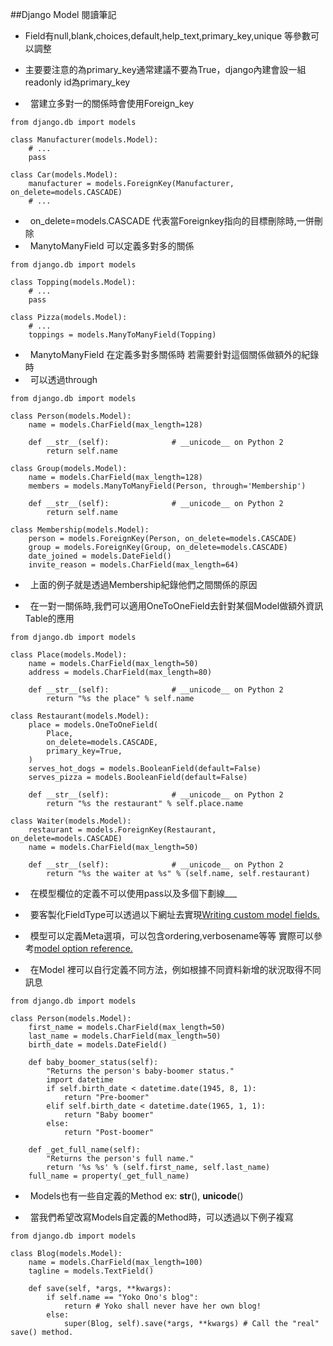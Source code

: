 ##Django Model 閱讀筆記

+   Field有null,blank,choices,default,help_text,primary_key,unique 等參數可以調整
+   主要要注意的為primary_key通常建議不要為True，django內建會設一組readonly id為primary_key

+   當建立多對一的關係時會使用Foreign_key

```
from django.db import models

class Manufacturer(models.Model):
    # ...
    pass

class Car(models.Model):
    manufacturer = models.ForeignKey(Manufacturer, on_delete=models.CASCADE)
    # ...
```

+   on_delete=models.CASCADE 代表當Foreignkey指向的目標刪除時,一併刪除
+   ManytoManyField 可以定義多對多的關係
```
from django.db import models

class Topping(models.Model):
    # ...
    pass

class Pizza(models.Model):
    # ...
    toppings = models.ManyToManyField(Topping)
```
+   ManytoManyField 在定義多對多關係時 若需要針對這個關係做額外的紀錄時
+   可以透過through
```
from django.db import models

class Person(models.Model):
    name = models.CharField(max_length=128)

    def __str__(self):              # __unicode__ on Python 2
        return self.name

class Group(models.Model):
    name = models.CharField(max_length=128)
    members = models.ManyToManyField(Person, through='Membership')

    def __str__(self):              # __unicode__ on Python 2
        return self.name

class Membership(models.Model):
    person = models.ForeignKey(Person, on_delete=models.CASCADE)
    group = models.ForeignKey(Group, on_delete=models.CASCADE)
    date_joined = models.DateField()
    invite_reason = models.CharField(max_length=64)
```

+   上面的例子就是透過Membership紀錄他們之間關係的原因

+   在一對一關係時,我們可以適用OneToOneField去針對某個Model做額外資訊Table的應用
```
from django.db import models

class Place(models.Model):
    name = models.CharField(max_length=50)
    address = models.CharField(max_length=80)

    def __str__(self):              # __unicode__ on Python 2
        return "%s the place" % self.name

class Restaurant(models.Model):
    place = models.OneToOneField(
        Place,
        on_delete=models.CASCADE,
        primary_key=True,
    )
    serves_hot_dogs = models.BooleanField(default=False)
    serves_pizza = models.BooleanField(default=False)

    def __str__(self):              # __unicode__ on Python 2
        return "%s the restaurant" % self.place.name

class Waiter(models.Model):
    restaurant = models.ForeignKey(Restaurant, on_delete=models.CASCADE)
    name = models.CharField(max_length=50)

    def __str__(self):              # __unicode__ on Python 2
        return "%s the waiter at %s" % (self.name, self.restaurant)
```

+   在模型欄位的定義不可以使用pass以及多個下劃線___

+   要客製化FieldType可以透過以下網址去實現[Writing custom model fields.](https://docs.djangoproject.com/en/1.10/howto/custom-model-fields/)

+   模型可以定義Meta選項，可以包含ordering,verbosename等等 實際可以參考[model option reference.](https://docs.djangoproject.com/en/1.10/ref/models/options/)

+   在Model 裡可以自行定義不同方法，例如根據不同資料新增的狀況取得不同訊息
```
from django.db import models

class Person(models.Model):
    first_name = models.CharField(max_length=50)
    last_name = models.CharField(max_length=50)
    birth_date = models.DateField()

    def baby_boomer_status(self):
        "Returns the person's baby-boomer status."
        import datetime
        if self.birth_date < datetime.date(1945, 8, 1):
            return "Pre-boomer"
        elif self.birth_date < datetime.date(1965, 1, 1):
            return "Baby boomer"
        else:
            return "Post-boomer"

    def _get_full_name(self):
        "Returns the person's full name."
        return '%s %s' % (self.first_name, self.last_name)
    full_name = property(_get_full_name)
```

+   Models也有一些自定義的Method ex: __str__(), __unicode__()

+   當我們希望改寫Models自定義的Method時，可以透過以下例子複寫
```
from django.db import models

class Blog(models.Model):
    name = models.CharField(max_length=100)
    tagline = models.TextField()

    def save(self, *args, **kwargs):
        if self.name == "Yoko Ono's blog":
            return # Yoko shall never have her own blog!
        else:
            super(Blog, self).save(*args, **kwargs) # Call the "real" save() method.
```
